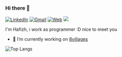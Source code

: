 ### Hi there 👋

<!--
**hafizhrf/hafizhrf** is a ✨ _special_ ✨ repository because its `README.md` (this file) appears on your GitHub profile.

Here are some ideas to get you started:

- 🔭 I’m currently working on ...
- 🌱 I’m currently learning ...
- 👯 I’m looking to collaborate on ...
- 🤔 I’m looking for help with ...
- 💬 Ask me about ...
- 📫 How to reach me: ...
- 😄 Pronouns: ...
- ⚡ Fun fact: ...
-->
<a href="https://www.linkedin.com/in/hafizhrf/" target="_blank"><img src="https://img.shields.io/badge/LinkedIn--_.svg?style=social&logo=linkedin" alt="LinkedIn"></a>
<a href="https://mail.google.com/mail/?view=cm&fs=1&to=hafizhrf@yahoo.com&su=&body=" target="_blank"><img src="https://img.shields.io/badge/gmail--_.svg?style=social&logo=gmail" alt="Gmail"></a>
<a href="https://me.hafizhrf.vercel.app/" target="_blank"><img src="https://img.shields.io/badge/Personal%20Website--_.svg?style=social&logo=react" alt="Web"></a>
<img src="https://img.shields.io/badge/kanamori%230970--_.svg?style=social&logo=discord">

I'm Hafizh, i work as programmer :D
nice to meet you


- 🔭 I’m currently working on [8villages](https://github.com/8villages)


![Top Langs](https://github-readme-stats.vercel.app/api/top-langs/?username=hafizhrf&layout=compact&count_private=true)
